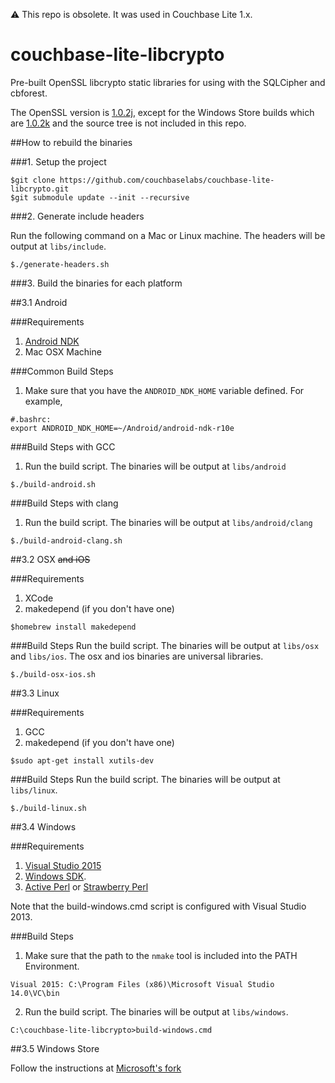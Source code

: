 ⚠️ This repo is obsolete.  It was used in Couchbase Lite 1.x.

# couchbase-lite-libcrypto #

Pre-built OpenSSL libcrypto static libraries for using with the SQLCipher and cbforest.

The OpenSSL version is [1.0.2j](https://github.com/openssl/openssl/releases/tag/OpenSSL_1_0_2j), except for the Windows Store builds which are [1.0.2k](https://github.com/Microsoft/openssl/tree/OpenSSL_1_0_2k_WinRT) and the source tree is not included in this repo.

##How to rebuild the binaries

###1. Setup the project
```
$git clone https://github.com/couchbaselabs/couchbase-lite-libcrypto.git
$git submodule update --init --recursive
```
###2. Generate include headers

Run the following command on a Mac or Linux machine. The headers will be output at `libs/include`.
```
$./generate-headers.sh
```

###3. Build the binaries for each platform

##3.1 Android

###Requirements
1. [Android NDK](http://developer.android.com/ndk/index.html)
2. Mac OSX Machine

###Common Build Steps
1. Make sure that you have the `ANDROID_NDK_HOME` variable defined. For example,

 ```
 #.bashrc:
 export ANDROID_NDK_HOME=~/Android/android-ndk-r10e
 ```
 
###Build Steps with GCC
1. Run the build script. The binaries will be output at `libs/android`

 ```
 $./build-android.sh
 ```

###Build Steps with clang
1. Run the build script. The binaries will be output at `libs/android/clang`

 ```
 $./build-android-clang.sh
 ```
 
##3.2 OSX ~~and iOS~~

###Requirements
1. XCode
2. makedepend (if you don't have one)

 ```
 $homebrew install makedepend
 ```

###Build Steps
Run the build script. The binaries will be output at `libs/osx` and `libs/ios`. The osx and ios binaries are universal libraries.
 ```
 $./build-osx-ios.sh
 ```

##3.3 Linux

###Requirements
1. GCC
2. makedepend (if you don't have one)

 ```
 $sudo apt-get install xutils-dev
 ```

###Build Steps
Run the build script. The binaries will be output at `libs/linux`.
 ```
 $./build-linux.sh
 ```
##3.4 Windows

###Requirements
1. [Visual Studio 2015](https://www.visualstudio.com/en-us/downloads/download-visual-studio-vs.aspx)
2. [Windows SDK](https://msdn.microsoft.com/en-us/windows/desktop/bg162891.aspx).
3. [Active Perl](http://www.activestate.com/activeperl) or [Strawberry Perl](http://strawberryperl.com)

Note that the build-windows.cmd script is configured with Visual Studio 2013.

###Build Steps
1. Make sure that the path to the `nmake` tool is included into the PATH Environment.

 ```
 Visual 2015: C:\Program Files (x86)\Microsoft Visual Studio 14.0\VC\bin
 ```
2. Run the build script. The binaries will be output at `libs/windows`.

 ```
 C:\couchbase-lite-libcrypto>build-windows.cmd
 ```
##3.5 Windows Store

Follow the instructions at [Microsoft's fork](https://github.com/Microsoft/openssl/tree/OpenSSL_1_0_2k_WinRT)
